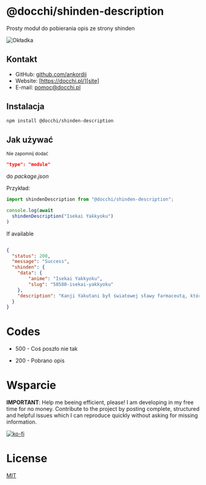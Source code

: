 # @docchi/shinden-description

Prosty moduł do pobierania opis ze strony shinden

![Okładka](https://cdn.discordapp.com/attachments/721911008213598238/1026872206585774090/unknown.png)

## Kontakt

- GitHub: [github.com/ankordii][github]
- Website: [https://docchi.pl/][site]
- E-mail: pomoc@docchi.pl

## Instalacja

```bash
npm install @docchi/shinden-description
```

## Jak używać

<sub>Nie zapomnij dodać
```json
"type": "module"
```
do *package.json*
</sub>

Przykład: 

```js
import shindenDescription from "@docchi/shinden-description";

console.log(await 
  shindenDescription("Isekai Yakkyoku")
)
```

If available
```json

{
  "status": 200,
  "message": "Success",
  "shinden": {
    "data": {
        "anime": "Isekai Yakkyoku", 
        "slug": "58580-isekai-yakkyoku" 
    },
    "description": "Kanji Yakutani był światowej sławy farmaceutą, który po utracie swojej młodszej siostry z powodu nieuleczalnej choroby postanowił poświęcić swoje życie wynajdowaniu nowych leków. W wieku 31 lat aptekarz umiera z powodu przepracowania i reinkarnuje się jako 10-letni chłopiec w alternatywnej, średniowiecznej Europie. W świecie, gdzie istnieje magia udzielana poprzez błogosławieństwo bóstw opiekuńczych, Falma, bo tak ma na imię nasz bohater po odrodzeniu, dowiaduje się, że został pobłogosławiony przez bóstwo opiekuńcze medycyny. Otrzymuje zdolność molekularnego tworzenia i niszczenia, jak i również natychmiastowej diagnozy chorób w ludzkim ciele. Mając te zdolności i wiedzę z poprzedniego życia, główny bohater postanawia założyć własną aptekę i poprawić stan opieki zdrowotnej, gdyż medycyna w świecie, gdzie został odrodzony, jest bardzo nieskuteczna i tylko szlachta może sobie na nią pozwolić."  
  }
}
```
# Codes

- 500 - Coś poszło nie tak

- 200 - Pobrano opis

# Wsparcie
<b>IMPORTANT</b>: Help me beeing efficient, please! I am developing in my free time for no money. Contribute to the project by posting complete, structured and helpful issues which I can reproduce quickly without asking for missing information.

[![ko-fi](https://ko-fi.com/img/githubbutton_sm.svg)](https://ko-fi.com/docchi)

# License
[MIT](https://github.com/docchipl/cda-checking/blob/main/LICENSE)

[github]: https://github.com/ankordii
[site]: https://docchi.pl/
